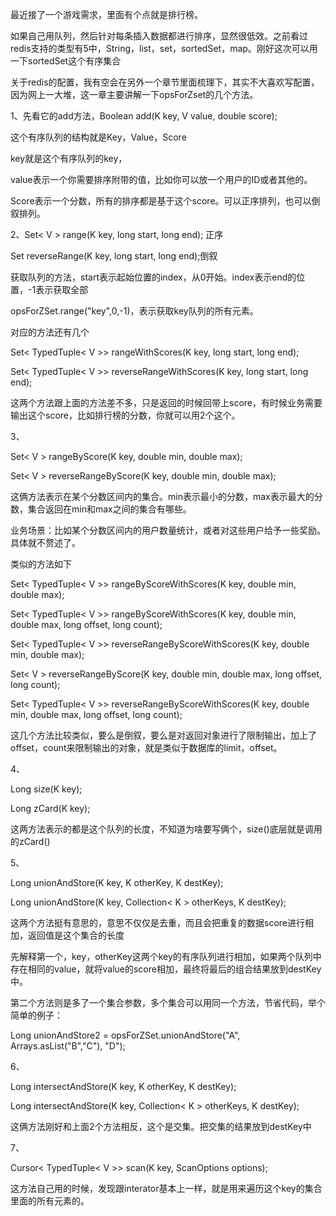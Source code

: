 最近接了一个游戏需求，里面有个点就是排行榜。

如果自己用队列，然后针对每条插入数据都进行排序，显然很低效。之前看过redis支持的类型有5中，String，list，set，sortedSet，map。刚好这次可以用一下sortedSet这个有序集合

关于redis的配置，我有空会在另外一个章节里面梳理下，其实不大喜欢写配置，因为网上一大堆，这一章主要讲解一下opsForZset的几个方法。

1、先看它的add方法，Boolean add(K key, V value, double score);

这个有序队列的结构就是Key，Value，Score

key就是这个有序队列的key，

value表示一个你需要排序附带的值，比如你可以放一个用户的ID或者其他的。

Score表示一个分数，所有的排序都是基于这个score。可以正序排列，也可以倒叙排列。



2、Set< V > range(K key, long start, long end);  正序

Set reverseRange(K key, long start, long end);倒叙

获取队列的方法，start表示起始位置的index，从0开始。index表示end的位置，-1表示获取全部

opsForZSet.range("key",0,-1)，表示获取key队列的所有元素。

对应的方法还有几个

Set< TypedTuple< V >> rangeWithScores(K key, long start, long end);

Set< TypedTuple< V >> reverseRangeWithScores(K key, long start, long end);

这两个方法跟上面的方法差不多，只是返回的时候回带上score，有时候业务需要输出这个score，比如排行榜的分数，你就可以用2个这个。



3、

Set< V > rangeByScore(K key, double min, double max);

Set< V > reverseRangeByScore(K key, double min, double max);

这俩方法表示在某个分数区间内的集合。min表示最小的分数，max表示最大的分数，集合返回在min和max之间的集合有哪些。

业务场景：比如某个分数区间内的用户数量统计，或者对这些用户给予一些奖励。具体就不赘述了。

类似的方法如下

Set< TypedTuple< V >> rangeByScoreWithScores(K key, double min, double max);

Set< TypedTuple< V >> rangeByScoreWithScores(K key, double min, double max, long offset, long count);

Set< TypedTuple< V >> reverseRangeByScoreWithScores(K key, double min, double max);

Set< V > reverseRangeByScore(K key, double min, double max, long offset, long count);

Set< TypedTuple< V >> reverseRangeByScoreWithScores(K key, double min, double max, long offset, long count);

这几个方法比较类似，要么是倒叙，要么是对返回对象进行了限制输出，加上了offset，count来限制输出的对象，就是类似于数据库的limit，offset。



4、

Long size(K key);

Long zCard(K key);

这两方法表示的都是这个队列的长度，不知道为啥要写俩个，size()底层就是调用的zCard()



5、

Long unionAndStore(K key, K otherKey, K destKey);

Long unionAndStore(K key, Collection< K > otherKeys, K destKey);

这两个方法挺有意思的，意思不仅仅是去重，而且会把重复的数据score进行相加，返回值是这个集合的长度

先解释第一个，key，otherKey这两个key的有序队列进行相加，如果两个队列中存在相同的value，就将value的score相加，最终将最后的组合结果放到destKey中。

第二个方法则是多了一个集合参数，多个集合可以用同一个方法，节省代码，举个简单的例子：



Long unionAndStore2 = opsForZSet.unionAndStore("A", Arrays.asList("B","C"), "D");



6、

Long intersectAndStore(K key, K otherKey, K destKey);

Long intersectAndStore(K key, Collection< K > otherKeys, K destKey);

这俩方法刚好和上面2个方法相反，这个是交集。把交集的结果放到destKey中



7、

Cursor< TypedTuple< V >> scan(K key, ScanOptions options);

这方法自己用的时候，发现跟interator基本上一样，就是用来遍历这个key的集合里面的所有元素的。
